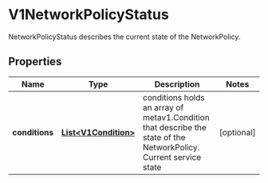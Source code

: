 

# V1NetworkPolicyStatus

NetworkPolicyStatus describes the current state of the NetworkPolicy.

## Properties

| Name | Type | Description | Notes |
|------------ | ------------- | ------------- | -------------|
|**conditions** | [**List&lt;V1Condition&gt;**](V1Condition.md) | conditions holds an array of metav1.Condition that describe the state of the NetworkPolicy. Current service state |  [optional] |



